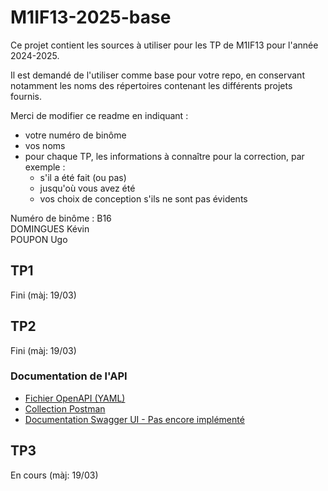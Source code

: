 # M1IF13-2025-base

Ce projet contient les sources à utiliser pour les TP de M1IF13 pour l'année 2024-2025.

Il est demandé de l'utiliser comme base pour votre repo, en conservant notamment les noms des répertoires contenant les différents projets fournis.

Merci de modifier ce readme en indiquant :

- votre numéro de binôme
- vos noms
- pour chaque TP, les informations à connaître pour la correction, par exemple :
  - s'il a été fait (ou pas)
  - jusqu'où vous avez été
  - vos choix de conception s'ils ne sont pas évidents

Numéro de binôme : B16  
DOMINGUES Kévin  
POUPON Ugo  

## TP1

Fini (màj: 19/03)

## TP2

Fini (màj: 19/03)

### Documentation de l'API

- [Fichier OpenAPI (YAML)](users/openapi/users-api.yaml)  
- [Collection Postman](users/postman/M1IF13-2025.postman_collection.json)  
- [Documentation Swagger UI - Pas encore implémenté](http://192.168.75.XXX:8080/swagger-ui)  

## TP3

En cours (màj: 19/03)